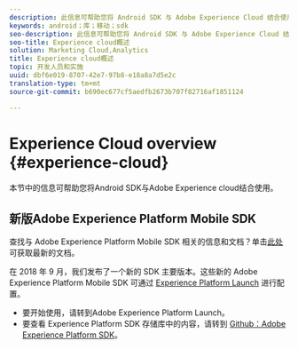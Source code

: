```yaml
---
description: 此信息可帮助您将 Android SDK 与 Adobe Experience Cloud 结合使用。
keywords: android；库；移动；sdk
seo-description: 此信息可帮助您将 Android SDK 与 Adobe Experience Cloud 结合使用。
seo-title: Experience cloud概述
solution: Marketing Cloud,Analytics
title: Experience cloud概述
topic: 开发人员和实施
uuid: dbf6e019-8707-42e7-97b8-e18a8a7d5e2c
translation-type: tm+mt
source-git-commit: b690ec677cf5aedfb2673b707f82716af1851124

---
```



# Experience Cloud overview {#experience-cloud}

本节中的信息可帮助您将Android SDK与Adobe Experience cloud结合使用。

## 新版Adobe Experience Platform Mobile SDK

查找与 Adobe Experience Platform Mobile SDK 相关的信息和文档？单击[此处](https://aep-sdks.gitbook.io/docs/)可获取最新的文档。

在 2018 年 9 月，我们发布了一个新的 SDK 主要版本。这些新的 Adobe Experience Platform Mobile SDK 可通过 [Experience Platform Launch](https://www.adobe.com/experience-platform/launch.html) 进行配置。

* 要开始使用，请转到Adobe Experience Platform Launch。
* 要查看 Experience Platform SDK 存储库中的内容，请转到 [Github：Adobe Experience Platform SDK](https://github.com/Adobe-Marketing-Cloud/acp-sdks)。

